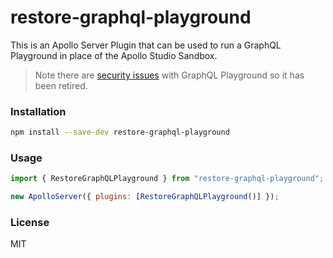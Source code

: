 # restore-graphql-playground

This is an Apollo Server Plugin that can be used to run a GraphQL Playground in place of the Apollo Studio Sandbox.

> Note there are [security issues](https://github.com/graphql/graphql-playground/issues/1143) with GraphQL Playground so it has been retired.

### Installation

```bash
npm install --save-dev restore-graphql-playground
```

### Usage

```js
import { RestoreGraphQLPlayground } from "restore-graphql-playground";

new ApolloServer({ plugins: [RestoreGraphQLPlayground()] });
```

### License

MIT
